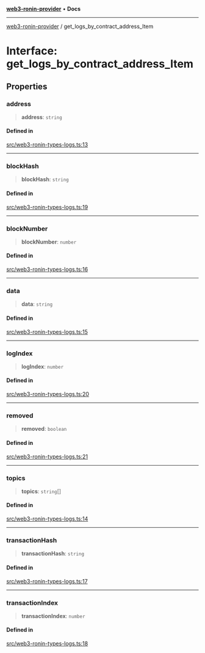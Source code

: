 [**web3-ronin-provider**](../README.md) • **Docs**

***

[web3-ronin-provider](../globals.md) / get\_logs\_by\_contract\_address\_Item

# Interface: get\_logs\_by\_contract\_address\_Item

## Properties

### address

> **address**: `string`

#### Defined in

[src/web3-ronin-types-logs.ts:13](https://github.com/chuacw/web3-ronin-provider/blob/3fc214e27766815592deb24c85c0a23477593bed/src/web3-ronin-types-logs.ts#L13)

***

### blockHash

> **blockHash**: `string`

#### Defined in

[src/web3-ronin-types-logs.ts:19](https://github.com/chuacw/web3-ronin-provider/blob/3fc214e27766815592deb24c85c0a23477593bed/src/web3-ronin-types-logs.ts#L19)

***

### blockNumber

> **blockNumber**: `number`

#### Defined in

[src/web3-ronin-types-logs.ts:16](https://github.com/chuacw/web3-ronin-provider/blob/3fc214e27766815592deb24c85c0a23477593bed/src/web3-ronin-types-logs.ts#L16)

***

### data

> **data**: `string`

#### Defined in

[src/web3-ronin-types-logs.ts:15](https://github.com/chuacw/web3-ronin-provider/blob/3fc214e27766815592deb24c85c0a23477593bed/src/web3-ronin-types-logs.ts#L15)

***

### logIndex

> **logIndex**: `number`

#### Defined in

[src/web3-ronin-types-logs.ts:20](https://github.com/chuacw/web3-ronin-provider/blob/3fc214e27766815592deb24c85c0a23477593bed/src/web3-ronin-types-logs.ts#L20)

***

### removed

> **removed**: `boolean`

#### Defined in

[src/web3-ronin-types-logs.ts:21](https://github.com/chuacw/web3-ronin-provider/blob/3fc214e27766815592deb24c85c0a23477593bed/src/web3-ronin-types-logs.ts#L21)

***

### topics

> **topics**: `string`[]

#### Defined in

[src/web3-ronin-types-logs.ts:14](https://github.com/chuacw/web3-ronin-provider/blob/3fc214e27766815592deb24c85c0a23477593bed/src/web3-ronin-types-logs.ts#L14)

***

### transactionHash

> **transactionHash**: `string`

#### Defined in

[src/web3-ronin-types-logs.ts:17](https://github.com/chuacw/web3-ronin-provider/blob/3fc214e27766815592deb24c85c0a23477593bed/src/web3-ronin-types-logs.ts#L17)

***

### transactionIndex

> **transactionIndex**: `number`

#### Defined in

[src/web3-ronin-types-logs.ts:18](https://github.com/chuacw/web3-ronin-provider/blob/3fc214e27766815592deb24c85c0a23477593bed/src/web3-ronin-types-logs.ts#L18)
